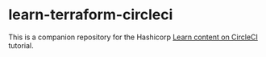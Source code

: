 # learn-terraform-circleci

This is a companion repository for the Hashicorp [Learn content on CircleCI](https://developer.hashicorp.com/terraform/tutorials/automation/circle-ci) tutorial. 
